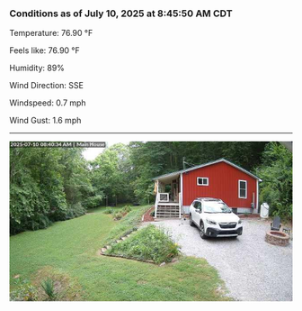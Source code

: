 ### Conditions as of July 10, 2025 at 8:45:50 AM CDT 

Temperature: 76.90 &deg;F

Feels like: 76.90 &deg;F

Humidity: 89%

Wind Direction: SSE

Windspeed: 0.7 mph

Wind Gust: 1.6 mph

---

<img src="./images/latest.jpeg"/>

